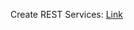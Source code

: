 Create REST Services: [Link](https://docs.google.com/document/d/1thvPmFF9Ux6b3H9AC5gGv_qzan76M-WMrjvlX4u4URI/edit?tab=t.0#heading=h.7gxwoy4rvgvg)
